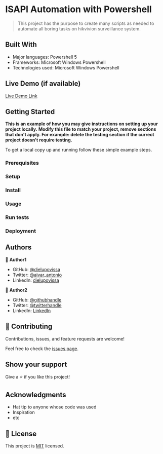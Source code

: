 
# ISAPI Automation with Powershell

> This project has the purpose to create many scripts as needed to automate all boring tasks on hikvivion surveillance system.


## Built With

- Major languages: Powershell 5
- Frameworks: Microsoft Windows Powershell
- Technologies used: Microsoft Windows Powershell

## Live Demo (if available)

[Live Demo Link](https://livedemo.com)


## Getting Started

**This is an example of how you may give instructions on setting up your project locally.**
**Modify this file to match your project, remove sections that don't apply. For example: delete the testing section if the currect project doesn't require testing.**


To get a local copy up and running follow these simple example steps.

### Prerequisites

### Setup

### Install

### Usage

### Run tests

### Deployment



## Authors

👤 **Author1**

- GitHub: [@dielupovissa](https://github.com/dielupovissa)
- Twitter: [@aivar_antonio](https://twitter.com/aivar_antonio)
- LinkedIn: [dielupovissa](https://linkedin.com/in/dielupovissa)

👤 **Author2**

- GitHub: [@githubhandle](https://github.com/githubhandle)
- Twitter: [@twitterhandle](https://twitter.com/twitterhandle)
- LinkedIn: [LinkedIn](https://linkedin.com/in/linkedinhandle)

## 🤝 Contributing

Contributions, issues, and feature requests are welcome!

Feel free to check the [issues page](../../issues/).

## Show your support

Give a ⭐️ if you like this project!

## Acknowledgments

- Hat tip to anyone whose code was used
- Inspiration
- etc

## 📝 License

This project is [MIT](./MIT.md) licensed.
